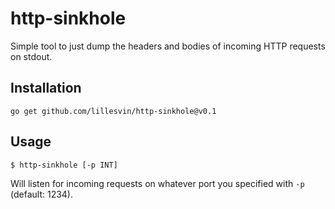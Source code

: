 # http-sinkhole

Simple tool to just dump the headers and bodies of incoming HTTP requests on stdout.

## Installation

```
go get github.com/lillesvin/http-sinkhole@v0.1
```

## Usage

```
$ http-sinkhole [-p INT]
```

Will listen for incoming requests on whatever port you specified with `-p` (default: 1234).

